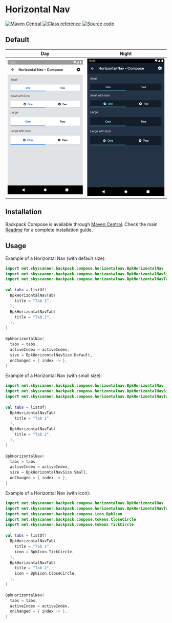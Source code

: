 # Horizontal Nav

[![Maven Central](https://img.shields.io/maven-central/v/net.skyscanner.backpack/backpack-compose)](https://search.maven.org/artifact/net.skyscanner.backpack/backpack-compose)
[![Class reference](https://img.shields.io/badge/Class%20reference-Android-blue)](https://backpack.github.io/android/backpack-compose/net.skyscanner.backpack.compose.horizontalnav)
[![Source code](https://img.shields.io/badge/Source%20code-GitHub-lightgrey)](https://github.com/Skyscanner/backpack-android/tree/main/backpack-compose/src/main/kotlin/net/skyscanner/backpack/compose/horizontalnav)

## Default

| Day | Night |
| --- | --- |
| ![HorizontalNav component](https://raw.githubusercontent.com/Skyscanner/backpack-android/main/docs/compose/HorizontalNav/screenshots/default.png) |![HorizontalNav component - dark mode](https://raw.githubusercontent.com/Skyscanner/backpack-android/main/docs/compose/HorizontalNav/screenshots/default_dm.png) |

## Installation

Backpack Compose is available through [Maven Central](https://search.maven.org/artifact/net.skyscanner.backpack/backpack-compose). Check the main [Readme](https://github.com/skyscanner/backpack-android#installation) for a complete installation guide.

## Usage

Example of a Horizontal Nav (with default size):

```Kotlin
import net.skyscanner.backpack.compose.horizontalnav.BpkHorizontalNav
import net.skyscanner.backpack.compose.horizontalnav.BpkHorizontalNavSize
import net.skyscanner.backpack.compose.horizontalnav.BpkHorizontalNavTab

val tabs = listOf(
  BpkHorizontalNavTab(
    title = "Tab 1",
  ),
  BpkHorizontalNavTab(
    title = "Tab 2",
  ),
)

BpkHorizontalNav(
  tabs = tabs,
  activeIndex = activeIndex,
  size = BpkHorizontalNavSize.Default,
  onChanged = { index -> },
)
```

Example of a Horizontal Nav (with small size):

```Kotlin
import net.skyscanner.backpack.compose.horizontalnav.BpkHorizontalNav
import net.skyscanner.backpack.compose.horizontalnav.BpkHorizontalNavSize
import net.skyscanner.backpack.compose.horizontalnav.BpkHorizontalNavTab

val tabs = listOf(
  BpkHorizontalNavTab(
    title = "Tab 1",
  ),
  BpkHorizontalNavTab(
    title = "Tab 2",
  ),
)

BpkHorizontalNav(
  tabs = tabs,
  activeIndex = activeIndex,
  size = BpkHorizontalNavSize.Small,
  onChanged = { index -> },
)
```

Example of a Horizontal Nav (with icon):

```Kotlin
import net.skyscanner.backpack.compose.horizontalnav.BpkHorizontalNav
import net.skyscanner.backpack.compose.horizontalnav.BpkHorizontalNavTab
import net.skyscanner.backpack.compose.icon.BpkIcon
import net.skyscanner.backpack.compose.tokens.CloseCircle
import net.skyscanner.backpack.compose.tokens.TickCircle

val tabs = listOf(
  BpkHorizontalNavTab(
    title = "Tab 1",
    icon = BpkIcon.TickCircle,
  ),
  BpkHorizontalNavTab(
    title = "Tab 2",
    icon = BpkIcon.CloseCircle,
  ),
)

BpkHorizontalNav(
  tabs = tabs,
  activeIndex = activeIndex,
  onChanged = { index -> },
)
```

